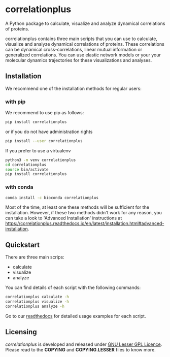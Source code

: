 # correlationplus

A Python package to calculate, visualize and analyze dynamical correlations of proteins.

correlationplus contains three main scripts that you can use to calculate, visualize
and analyze dynamical correlations of proteins. 
These correlations can be dynamical cross-correlations, linear mutual
information or generalized correlations. You can use elastic network models or your
your molecular dynamics trajectories for these visualizations and analyses. 

## Installation

We recommend one of the installation methods for regular users:

### with pip

We recommend to use pip as follows:
```bash
pip install correlationplus
```

or if you do not have administration rights
```bash
pip install --user correlationplus
```

If you prefer to use a virtualenv
```bash
python3 -m venv correlationplus
cd correlationplus
source bin/activate
pip install correlationplus
```

### with conda
```bash
conda install -c bioconda correlationplus

```

Most of the time, at least one these methods will be sufficient for the installation.
However, if these two methods didn't work for any reason, you can take a look 
to 'Advanced Installation' instructions at
https://correlationplus.readthedocs.io/en/latest/installation.html#advanced-installation.


## Quickstart
There are three main scrips: 
* calculate
* visualize
* analyze

You can find details of each script with the following commands:

```bash
correlationplus calculate -h
correlationplus visualize -h
correlationplus analyze -h
```

Go to our [readthedocs](https://correlationplus.readthedocs.io/en/latest/quickstart.html) for 
detailed usage examples for each script.

## Licensing

*correlationplus* is developed and released under [GNU Lesser GPL Licence](https://www.gnu.org/licenses/lgpl-3.0.en.html). 
Please read to the **COPYING** and **COPYING.LESSER** files to know more. 
